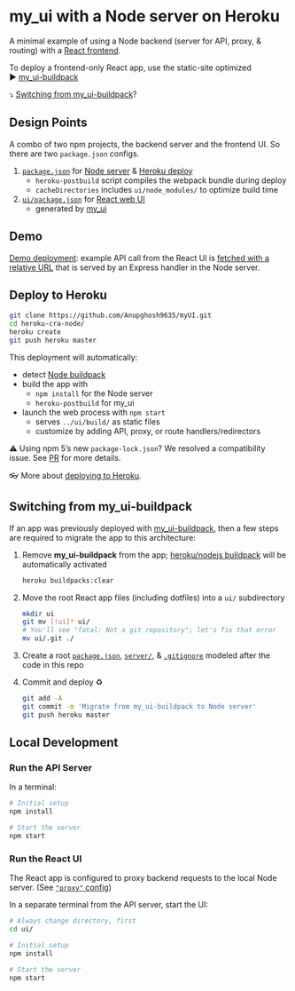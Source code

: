 # my_ui with a Node server on Heroku

A minimal example of using a Node backend (server for API, proxy, & routing) with a [React frontend](https://github.com/facebookincubator/my_ui).

To deploy a frontend-only React app, use the static-site optimized  
▶️ [my_ui-buildpack](https://github.com/mars/my_ui-buildpack)

⤵️ [Switching from my_ui-buildpack](#switching-from-my_ui-buildpack)?


## Design Points

A combo of two npm projects, the backend server and the frontend UI. So there are two `package.json` configs.

  1. [`package.json`](package.json) for [Node server](server/) & [Heroku deploy](https://devcenter.heroku.com/categories/deployment)
      * `heroku-postbuild` script compiles the webpack bundle during deploy
      * `cacheDirectories` includes `ui/node_modules/` to optimize build time
  2. [`ui/package.json`](ui/package.json) for [React web UI](ui/)
      * generated by [my_ui](https://github.com/facebookincubator/my_ui)


## Demo

[Demo deployment](https://cra-node.herokuapp.com/): example API call from the React UI is [fetched with a relative URL](ui/src/App.js#L16) that is served by an Express handler in the Node server.


## Deploy to Heroku

```bash
git clone https://github.com/Anupghosh9635/myUI.git
cd heroku-cra-node/
heroku create
git push heroku master
```

This deployment will automatically:

  * detect [Node buildpack](https://elements.heroku.com/buildpacks/heroku/heroku-buildpack-nodejs)
  * build the app with
    * `npm install` for the Node server
    * `heroku-postbuild` for my_ui
  * launch the web process with `npm start`
    * serves `../ui/build/` as static files
    * customize by adding API, proxy, or route handlers/redirectors

⚠️ Using npm 5’s new `package-lock.json`? We resolved a compatibility issue. See [PR](https://github.com/mars/heroku-cra-node/pull/10) for more details.

👓 More about [deploying to Heroku](https://devcenter.heroku.com/categories/deployment).


## Switching from my_ui-buildpack

If an app was previously deployed with [my_ui-buildpack](https://github.com/mars/my_ui-buildpack), then a few steps are required to migrate the app to this architecture:

1. Remove **my_ui-buildpack** from the app; [heroku/nodejs buildpack](https://devcenter.heroku.com/articles/nodejs-support#activation) will be automatically activated
  
    ```bash
    heroku buildpacks:clear
    ```
1. Move the root React app files (including dotfiles) into a `ui/` subdirectory

    ```bash
    mkdir ui
    git mv [!ui]* ui/
    # You'll see "fatal: Not a git repository"; let's fix that error
    mv ui/.git ./
    ```
1. Create a root [`package.json`](package.json), [`server/`](server/), & [`.gitignore`](.gitignore) modeled after the code in this repo
1. Commit and deploy ♻️
  
    ```bash
    git add -A
    git commit -m 'Migrate from my_ui-buildpack to Node server'
    git push heroku master
    ```
  

## Local Development

### Run the API Server

In a terminal:

```bash
# Initial setup
npm install

# Start the server
npm start
```


### Run the React UI

The React app is configured to proxy backend requests to the local Node server. (See [`"proxy"` config](ui/package.json))

In a separate terminal from the API server, start the UI:

```bash
# Always change directory, first
cd ui/

# Initial setup
npm install

# Start the server
npm start
```
